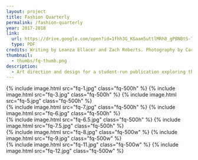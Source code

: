 ```yaml
---
layout: project
title: Fashion Quarterly
permalink: /fashion-quarterly
year: 2017-2018
link:
  url: https://drive.google.com/open?id=1fhh3G_KGaam5uttlMRh8_gPBNBtS-TsO
  type: PDF
credits: Writing by Leanza Ellacer and Zach Roberts. Photography by Carter Duong, Lily Tang, and Dora Wang.
thumbnail:
  - thumbs/fq-thumb.png
description: 
  - Art direction and design for a student-run publication exploring the culture of style, art, and design at UC San Diego.
---
```

<div class="img-container">
  {% include image.html src="fq-1.jpg" class="fq-500h" %}
  {% include image.html src="fq-3.jpg" class="fq-500h" %}
  {% include image.html src="fq-5.jpg" class="fq-500h" %}
  <br>
  {% include image.html src="fq-7.jpg" class="fq-500h" %}
  {% include image.html src="fq-6.jpg" class="fq-500h" %}
  <br>
  {% include image.html src="fq-6.5.jpg" class="fq-500h" %}
  {% include image.html src="fq-7.5.jpg" class="fq-500h" %}
  <br>
  {% include image.html src="fq-8.jpg" class="fq-500w" %}
  {% include image.html src="fq-9.jpg" class="fq-500w" %}
  <br>
  {% include image.html src="fq-11.jpg" class="fq-500w" %}
  {% include image.html src="fq-12.jpg" class="fq-500w" %}
</div>